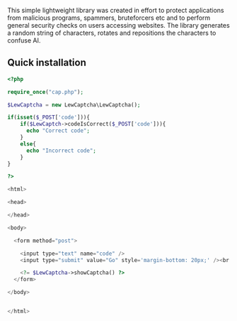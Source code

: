 This simple lightweight library was created in effort to protect applications from malicious programs, spammers, bruteforcers etc and to perform general security checks on users accessing websites. The library generates a random string of characters, rotates and repositions the characters to confuse AI.

## Quick installation
```php
<?php

require_once("cap.php");

$LewCaptcha = new LewCaptcha\LewCaptcha();

if(isset($_POST['code'])){
    if($LewCaptch->codeIsCorrect($_POST['code'])){
      echo "Correct code";
    }
    else{
      echo "Incorrect code";
    }
}

?>

<html>

<head>

</head>

<body>

  <form method="post">

    <input type="text" name="code" />
    <input type="submit" value="Go" style='margin-bottom: 20px;' /><br />

    <?= $LewCaptcha->showCaptcha() ?>
  </form>

</body>


</html>
```

